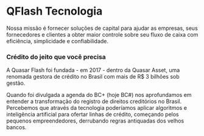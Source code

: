 # QFlash Tecnologia

Nossa missão é fornecer soluções de capital para ajudar as empresas, seus fornecedores e clientes a obter maior controle sobre seu fluxo de caixa com eficiência, simplicidade e confiabilidade.

### Crédito do jeito que você precisa

A Quasar Flash foi fundada - em 2017 - dentro da Quasar Asset, uma renomada gestora de crédito no Brasil com mais de R$ 3 bilhões sob gestão.

Quando foi divulgada a agenda do BC+ (hoje BC#) nos aprofundamos em entender a transformação do registro de direitos creditórios no Brasil. Percebemos que através da tecnologia poderíamos aplicar algoritmos e inteligência artificial para ofertar linhas de crédito, começando pelos pequenos empreendedores, derrubando regras antiquadas dos velhos bancos.
